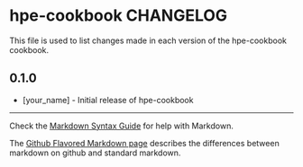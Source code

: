 hpe-cookbook CHANGELOG
======================

This file is used to list changes made in each version of the hpe-cookbook cookbook.

0.1.0
-----
- [your_name] - Initial release of hpe-cookbook

- - -
Check the [Markdown Syntax Guide](http://daringfireball.net/projects/markdown/syntax) for help with Markdown.

The [Github Flavored Markdown page](http://github.github.com/github-flavored-markdown/) describes the differences between markdown on github and standard markdown.
